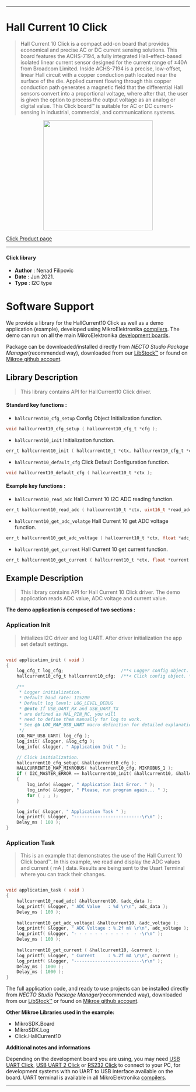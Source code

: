 
---
# Hall Current 10 Click

> Hall Current 10 Click is a compact add-on board that provides economical and precise AC or DC current sensing solutions. This board features the ACHS-7194, a fully integrated Hall-effect-based isolated linear current sensor designed for the current range of ±40A from Broadcom Limited. Inside ACHS-7194 is a precise, low-offset, linear Hall circuit with a copper conduction path located near the surface of the die. Applied current flowing through this copper conduction path generates a magnetic field that the differential Hall sensors convert into a proportional voltage, where after that, the user is given the option to process the output voltage as an analog or digital value. This Click board™ is suitable for AC or DC current-sensing in industrial, commercial, and communications systems.

<p align="center">
  <img src="https://download.mikroe.com/images/click_for_ide/hallcurrent10_click.png" height=300px>
</p>

[Click Product page](https://www.mikroe.com/hall-current-10-click)

---


#### Click library

- **Author**        : Nenad Filipovic
- **Date**          : Jun 2021.
- **Type**          : I2C type


# Software Support

We provide a library for the HallCurrent10 Click
as well as a demo application (example), developed using MikroElektronika
[compilers](https://www.mikroe.com/necto-studio).
The demo can run on all the main MikroElektronika [development boards](https://www.mikroe.com/development-boards).

Package can be downloaded/installed directly from *NECTO Studio Package Manager*(recommended way), downloaded from our [LibStock&trade;](https://libstock.mikroe.com) or found on [Mikroe github account](https://github.com/MikroElektronika/mikrosdk_click_v2/tree/master/clicks).

## Library Description

> This library contains API for HallCurrent10 Click driver.

#### Standard key functions :

- `hallcurrent10_cfg_setup` Config Object Initialization function.
```c
void hallcurrent10_cfg_setup ( hallcurrent10_cfg_t *cfg );
```

- `hallcurrent10_init` Initialization function.
```c
err_t hallcurrent10_init ( hallcurrent10_t *ctx, hallcurrent10_cfg_t *cfg );
```

- `hallcurrent10_default_cfg` Click Default Configuration function.
```c
void hallcurrent10_default_cfg ( hallcurrent10_t *ctx );
```

#### Example key functions :

- `hallcurrent10_read_adc` Hall Current 10 I2C ADC reading function.
```c
err_t hallcurrent10_read_adc ( hallcurrent10_t *ctx, uint16_t *read_adc );
```

- `hallcurrent10_get_adc_volatge` Hall Current 10 get ADC voltage function.
```c
err_t hallcurrent10_get_adc_voltage ( hallcurrent10_t *ctx, float *adc_vtg );
```

- `hallcurrent10_get_current` Hall Current 10 get current function.
```c
err_t hallcurrent10_get_current ( hallcurrent10_t *ctx, float *current );
```

## Example Description

> This library contains API for Hall Current 10 Click driver.
> The demo application reads ADC value, ADC voltage and current value.

**The demo application is composed of two sections :**

### Application Init

> Initializes I2C driver and log UART.
> After driver initialization the app set default settings.

```c

void application_init ( void ) 
{
    log_cfg_t log_cfg;                      /**< Logger config object. */
    hallcurrent10_cfg_t hallcurrent10_cfg;  /**< Click config object. */

    /** 
     * Logger initialization.
     * Default baud rate: 115200
     * Default log level: LOG_LEVEL_DEBUG
     * @note If USB_UART_RX and USB_UART_TX 
     * are defined as HAL_PIN_NC, you will 
     * need to define them manually for log to work. 
     * See @b LOG_MAP_USB_UART macro definition for detailed explanation.
     */
    LOG_MAP_USB_UART( log_cfg );
    log_init( &logger, &log_cfg );
    log_info( &logger, " Application Init " );

    // Click initialization.
    hallcurrent10_cfg_setup( &hallcurrent10_cfg );
    HALLCURRENT10_MAP_MIKROBUS( hallcurrent10_cfg, MIKROBUS_1 );
    if ( I2C_MASTER_ERROR == hallcurrent10_init( &hallcurrent10, &hallcurrent10_cfg ) ) 
    {
        log_info( &logger, " Application Init Error. " );
        log_info( &logger, " Please, run program again... " );
        for ( ; ; );
    }

    log_info( &logger, " Application Task " );
    log_printf( &logger, "--------------------------\r\n" );
    Delay_ms ( 100 );
}

```

### Application Task

> This is an example that demonstrates the use of the Hall Current 10 Click board™.
> In this example, we read and display the ADC values and current ( mA ) data.
> Results are being sent to the Usart Terminal where you can track their changes.

```c

void application_task ( void ) 
{
    hallcurrent10_read_adc( &hallcurrent10, &adc_data );
    log_printf( &logger, " ADC Value   : %d \r\n", adc_data );
    Delay_ms ( 100 );
    
    hallcurrent10_get_adc_voltage( &hallcurrent10, &adc_voltage );
    log_printf( &logger, " ADC Voltage : %.2f mV \r\n", adc_voltage );
    log_printf( &logger, "- - - - - - - - - - -  - -\r\n" );
    Delay_ms ( 100 );
    
    hallcurrent10_get_current ( &hallcurrent10, &current );
    log_printf( &logger, " Current     : %.2f mA \r\n", current );
    log_printf( &logger, "--------------------------\r\n" );
    Delay_ms ( 1000 );
    Delay_ms ( 1000 );
}

```

The full application code, and ready to use projects can be installed directly from *NECTO Studio Package Manager*(recommended way), downloaded from our [LibStock&trade;](https://libstock.mikroe.com) or found on [Mikroe github account](https://github.com/MikroElektronika/mikrosdk_click_v2/tree/master/clicks).

**Other Mikroe Libraries used in the example:**

- MikroSDK.Board
- MikroSDK.Log
- Click.HallCurrent10

**Additional notes and informations**

Depending on the development board you are using, you may need
[USB UART Click](https://www.mikroe.com/usb-uart-click),
[USB UART 2 Click](https://www.mikroe.com/usb-uart-2-click) or
[RS232 Click](https://www.mikroe.com/rs232-click) to connect to your PC, for
development systems with no UART to USB interface available on the board. UART
terminal is available in all MikroElektronika
[compilers](https://shop.mikroe.com/compilers).

---
